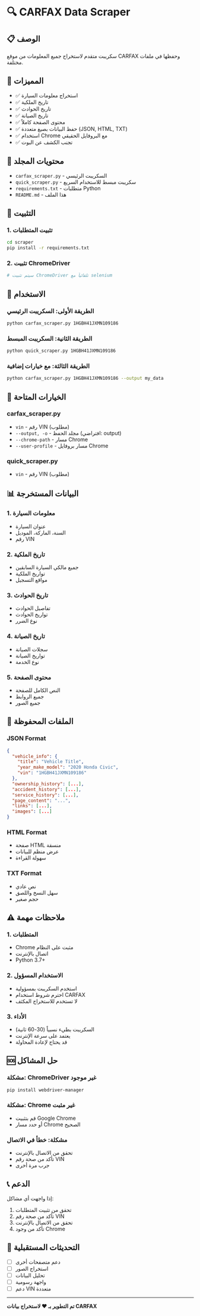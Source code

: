 # 🔍 CARFAX Data Scraper

## 📋 الوصف
سكريبت متقدم لاستخراج جميع المعلومات من موقع CARFAX وحفظها في ملفات مختلفة.

## 🎯 المميزات
- ✅ استخراج معلومات السيارة
- ✅ تاريخ الملكية
- ✅ تاريخ الحوادث
- ✅ تاريخ الصيانة
- ✅ محتوى الصفحة كاملاً
- ✅ حفظ البيانات بصيغ متعددة (JSON, HTML, TXT)
- ✅ استخدام Chrome مع البروفايل الحقيقي
- ✅ تجنب الكشف عن البوت

## 📁 محتويات المجلد
- `carfax_scraper.py` - السكريبت الرئيسي
- `quick_scraper.py` - سكريبت مبسط للاستخدام السريع
- `requirements.txt` - متطلبات Python
- `README.md` - هذا الملف

## 🚀 التثبيت

### 1. تثبيت المتطلبات
```bash
cd scraper
pip install -r requirements.txt
```

### 2. تثبيت ChromeDriver
```bash
# سيتم تثبيت ChromeDriver تلقائياً مع selenium
```

## 📖 الاستخدام

### الطريقة الأولى: السكريبت الرئيسي
```bash
python carfax_scraper.py 1HGBH41JXMN109186
```

### الطريقة الثانية: السكريبت المبسط
```bash
python quick_scraper.py 1HGBH41JXMN109186
```

### الطريقة الثالثة: مع خيارات إضافية
```bash
python carfax_scraper.py 1HGBH41JXMN109186 --output my_data
```

## 🔧 الخيارات المتاحة

### carfax_scraper.py
- `vin` - رقم VIN (مطلوب)
- `--output, -o` - مجلد الحفظ (افتراضي: output)
- `--chrome-path` - مسار Chrome
- `--user-profile` - مسار بروفايل Chrome

### quick_scraper.py
- `vin` - رقم VIN (مطلوب)

## 📊 البيانات المستخرجة

### 1. معلومات السيارة
- عنوان السيارة
- السنة، الماركة، الموديل
- رقم VIN

### 2. تاريخ الملكية
- جميع مالكي السيارة السابقين
- تواريخ الملكية
- مواقع التسجيل

### 3. تاريخ الحوادث
- تفاصيل الحوادث
- تواريخ الحوادث
- نوع الضرر

### 4. تاريخ الصيانة
- سجلات الصيانة
- تواريخ الصيانة
- نوع الخدمة

### 5. محتوى الصفحة
- النص الكامل للصفحة
- جميع الروابط
- جميع الصور

## 📁 الملفات المحفوظة

### JSON Format
```json
{
  "vehicle_info": {
    "title": "Vehicle Title",
    "year_make_model": "2020 Honda Civic",
    "vin": "1HGBH41JXMN109186"
  },
  "ownership_history": [...],
  "accident_history": [...],
  "service_history": [...],
  "page_content": "...",
  "links": [...],
  "images": [...]
}
```

### HTML Format
- صفحة HTML منسقة
- عرض منظم للبيانات
- سهولة القراءة

### TXT Format
- نص عادي
- سهل النسخ واللصق
- حجم صغير

## ⚠️ ملاحظات مهمة

### 1. المتطلبات
- Chrome مثبت على النظام
- اتصال بالإنترنت
- Python 3.7+

### 2. الاستخدام المسؤول
- استخدم السكريبت بمسؤولية
- احترم شروط استخدام CARFAX
- لا تستخدم للاستخراج المكثف

### 3. الأداء
- السكريبت بطيء نسبياً (30-60 ثانية)
- يعتمد على سرعة الإنترنت
- قد يحتاج لإعادة المحاولة

## 🆘 حل المشاكل

### مشكلة: ChromeDriver غير موجود
```bash
pip install webdriver-manager
```

### مشكلة: Chrome غير مثبت
- قم بتثبيت Google Chrome
- أو حدد مسار Chrome الصحيح

### مشكلة: خطأ في الاتصال
- تحقق من الاتصال بالإنترنت
- تأكد من صحة رقم VIN
- جرب مرة أخرى

## 📞 الدعم
إذا واجهت أي مشاكل:
1. تحقق من تثبيت المتطلبات
2. تأكد من صحة رقم VIN
3. تحقق من الاتصال بالإنترنت
4. تأكد من وجود Chrome

## 🔄 التحديثات المستقبلية
- [ ] دعم متصفحات أخرى
- [ ] استخراج الصور
- [ ] تحليل البيانات
- [ ] واجهة رسومية
- [ ] دعم VIN متعددة

---
**تم التطوير بـ ❤️ لاستخراج بيانات CARFAX** 